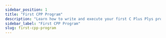 ```yaml
---
sidebar_position: 1
title: "First CPP Program"
description: "Learn how to write and execute your first C Plus Plys program using a simple 'Hello, World!' example."
sidebar_label: "First CPP Program"
slug: first-cpp-program
---
```



<!-- 
### 1. Write a simple "Hello, World!" program in C++.
```cpp
#include <iostream> 

int main() {
    std::cout << "Hello, World!";
    return 0;
}
```
### 2. Output of the program.
When you run this program, it will display the following output:
``` 
Hello, World!
```
![first-programme-in-cpp](../../static/img/day-02/first-program.png) 

### 3. Explain the code line by line.
- #include <iostream> : This line includes the standard input/output stream library (iostream). It allows us to use the std::cout (output) and std::cin (input) streams.
- int main(): This is the main function where program execution begins. It has an integer return type (int) because it returns an exit status to the operating system (usually 0 for successful execution).
- {}: The curly braces define the scope of the main function. Everything inside these braces belongs to the main function.
- std::cout << "Hello, World!";: This line uses the std::cout stream to print the text “Hello, World!” to the console. The << operator is used for output.
- return 0;: The return statement indicates that the program has completed successfully. The value 0 is returned to the operating system.
### 4. Explain Basic Structure of C++ Program.
- Preprocessor Directives: These lines start with # and include necessary libraries or perform other preprocessing tasks (e.g., #include).
- Function Definitions: The main function is the entry point of the program. Other functions can be defined as needed.
- Statements: Inside functions, we write statements (like the std::cout line) that perform actions.
- Comments: Comments (single-line or multi-line) help explain the code to other programmers. -->




